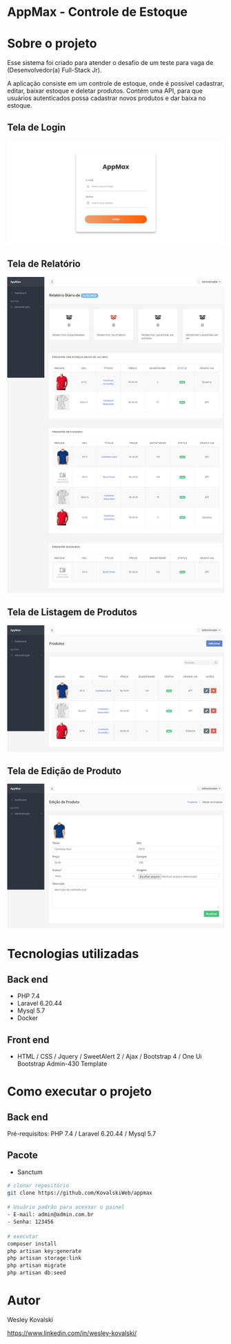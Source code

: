 # AppMax - Controle de Estoque

# Sobre o projeto

Esse sistema foi criado para atender o desafio de um teste para vaga de (Desenvolvedor(a) Full-Stack Jr).

A aplicação consiste em um controle de estoque, onde é possível cadastrar, editar, baixar estoque e deletar produtos. Contém uma API, para que usuários autenticados possa cadastrar novos produtos e dar baixa no estoque.


## Tela de Login
![Login](https://github.com/KovalskiWeb/appmax/blob/master/assets/login.png)

## Tela de Relatório
![Relatorio](https://github.com/KovalskiWeb/appmax/blob/master/assets/relatorio.png)

## Tela de Listagem de Produtos
![Lista Produtos](https://github.com/KovalskiWeb/appmax/blob/master/assets/lista-produtos.png)

## Tela de Edição de Produto
![Edição Produto](https://github.com/KovalskiWeb/appmax/blob/master/assets/edicao-produto.png)

# Tecnologias utilizadas
## Back end
- PHP 7.4
- Laravel 6.20.44
- Mysql 5.7
- Docker
## Front end
- HTML / CSS / Jquery / SweetAlert 2 / Ajax / Bootstrap 4 / One Ui Bootstrap Admin-430 Template

# Como executar o projeto

## Back end
Pré-requisitos: PHP 7.4 / Laravel 6.20.44 / Mysql 5.7

## Pacote
- Sanctum

```bash
# clonar repositório
git clone https://github.com/KovalskiWeb/appmax

# Usuário padrão para acessar o painel
- E-mail: admin@admin.com.br
- Senha: 123456

# executar
composer install
php artisan key:generate
php artisan storage:link
php artisan migrate
php artisan db:seed
```

# Autor

Wesley Kovalski

https://www.linkedin.com/in/wesley-kovalski/
